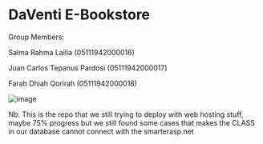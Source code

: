# DaVenti E-Bookstore

Group Members:

Salma Rahma Lailia 		(05111942000016) 

Juan Carlos Tepanus Pardosi 	(05111942000017) 

Farah Dhiah Qorirah 		(05111942000018) 

![image](https://user-images.githubusercontent.com/73702347/143266764-29a94262-18a5-47c0-8871-046415fc4847.png)

Nb:
This is the repo that we still trying to deploy with web hosting stuff, maybe 75% progress but we still found some cases that makes the CLASS in our database cannot connect with the smarterasp.net
